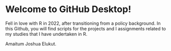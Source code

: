 # Welcome to GitHub Desktop!

Fell in love with R in 2022, after transitioning from a policy background. In this Github, you will find scripts for the projects and I assignments related to my studies that I have undertaken in R.

Amaitum Joshua Elukut.
